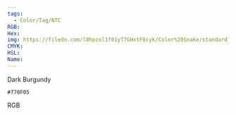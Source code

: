 ```yaml
---
tags:
  - Color/Tag/NTC
RGB:
Hex:
img: https://filedn.com/l0hpzxl1f01yT7GHxtF8cyk/Color%20Snake/standard_csv_to_svg/%23/770F05.svg
CMYK:
HSL:
Name:
---
```

Dark Burgundy
```palette
#770F05
```
RGB
